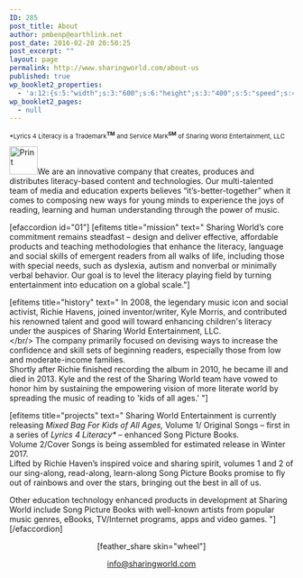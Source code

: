 ```yaml
---
ID: 285
post_title: About
author: pmbenp@earthlink.net
post_date: 2016-02-20 20:50:25
post_excerpt: ""
layout: page
permalink: http://www.sharingworld.com/about-us
published: true
wp_booklet2_properties:
  - 'a:12:{s:5:"width";s:3:"600";s:6:"height";s:3:"400";s:5:"speed";s:4:"1000";s:5:"delay";s:4:"5000";s:9:"direction";s:3:"LTR";s:14:"arrows_enabled";b:0;s:20:"page_numbers_enabled";b:1;s:14:"cover_behavior";s:4:"open";s:7:"padding";s:2:"10";s:18:"thumbnails_enabled";b:0;s:13:"popup_enabled";s:0:"";s:5:"theme";s:7:"default";}'
wp_booklet2_pages:
  - null
---
```

<p style="font-size: 11px";>*Lyrics 4 Literacy is a Trademark<span style="font-weight: bold;"><sup>TM</sup></span> and Service Mark<span style="font-weight: bold;"><sup>SM</sup></span> of Sharing World Entertainment, LLC</p>
<a href="http://www.sharingworld.com/wp-content/uploads/2016/02/the-sun-symbol.jpg" rel="attachment wp-att-12"><img src="http://www.sharingworld.com/wp-content/uploads/2016/02/the-sun-symbol-150x150.jpg" alt="Print" width="50" height="50" class="aligncenter size-thumbnail wp-image-12" /></a>We are an innovative company that creates, produces and distributes literacy-based content and technologies. Our multi-talented team of media and education experts believes “it’s-better-together” when it comes to composing new ways for young minds to experience the joys of reading, learning and human understanding through the power of music. 

[efaccordion id="01"] [efitems title="mission" text="
Sharing World’s core commitment remains steadfast – design and deliver effective, affordable products and teaching methodologies that enhance the literacy, language and social skills of emergent readers from all walks of life, including those with special needs, such as dyslexia, autism and nonverbal or minimally verbal behavior. Our goal is to level the literacy playing field by turning entertainment into education on a global scale."]

[efitems title="history" text="
In 2008, the legendary music icon and social activist, Richie Havens, joined inventor/writer, Kyle Morris, and contributed his renowned talent and good will toward enhancing children's literacy under the auspices of Sharing World Entertainment, LLC. <br/></br/> The company primarily focused on devising ways to increase the confidence and skill sets of beginning readers, especially those from low and moderate-income families.
 <br/>
Shortly after Richie finished recording the album in 2010, he became ill and died in 2013.  Kyle and the rest of the Sharing World team have vowed to honor him by sustaining the empowering vision of more literate world by spreading the music of reading to 'kids of all ages.' "]

[efitems title="projects" text="
Sharing World Entertainment is currently releasing <em>Mixed Bag For Kids of All Ages,</em> Volume 1/ Original Songs – first in a series of <em>Lyrics 4 Literacy*</em> – enhanced Song Picture Books. 
<br/>
Volume 2/Cover Songs is being assembled for estimated release in Winter 2017.
<br/>
Lifted by Richie Haven’s inspired voice and sharing spirit, volumes 1 and 2 of our sing-along, read-along, learn-along Song Picture Books promise to fly out of rainbows and over the stars, bringing out the best in all of us.
<br/>

Other education technology enhanced products in development at Sharing World include Song Picture Books with well-known artists from popular music genres, eBooks, TV/Internet programs, apps and video games.
"][/efaccordion]
</br>
<p style="text-align: center;">[feather_share skin="wheel"]</p>
<p style="text-align: center;"><a href="mailto:info@sharingworld.com">info@sharingworld.com</a></p>